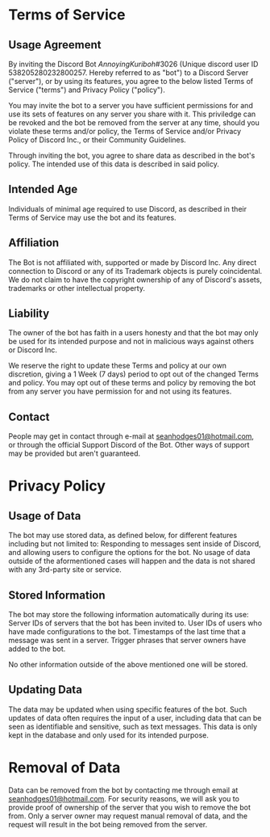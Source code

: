 # Terms of Service
## Usage Agreement
By inviting the Discord Bot *AnnoyingKuriboh*#3026 (Unique discord user ID 538205280232800257. Hereby referred to as "bot") to a Discord Server ("server"), or by using its features, you agree to the below listed Terms of Service ("terms") and Privacy Policy ("policy").

You may invite the bot to a server you have sufficient permissions for and use its sets of features on any server you share with it. This priviledge can be revoked and the bot be removed from the server at any time, should you violate these terms and/or policy, the Terms of Service and/or Privacy Policy of Discord Inc., or their Community Guidelines.

Through inviting the bot, you agree to share data as described in the bot's policy. The intended use of this data is described in said policy.

## Intended Age
Individuals of minimal age required to use Discord, as described in their Terms of Service may use the bot and its features.

## Affiliation
The Bot is not affiliated with, supported or made by Discord Inc.
Any direct connection to Discord or any of its Trademark objects is purely coincidental. We do not claim to have the copyright ownership of any of Discord's assets, trademarks or other intellectual property.

## Liability
The owner of the bot has faith in a users honesty and that the bot may only be used for its intended purpose and not in malicious ways against others or Discord Inc.

We reserve the right to update these Terms and policy at our own discretion, giving a 1 Week (7 days) period to opt out of the changed Terms and policy. You may opt out of these terms and policy by removing the bot from any server you have permission for and not using its features.

## Contact
People may get in contact through e-mail at seanhodges01@hotmail.com, or through the official Support Discord of the Bot.
Other ways of support may be provided but aren't guaranteed.

# Privacy Policy
## Usage of Data
The bot may use stored data, as defined below, for different features including but not limited to: Responding to messages sent inside of Discord, and allowing users to configure the options for the bot.
No usage of data outside of the aformentioned cases will happen and the data is not shared with any 3rd-party site or service.

## Stored Information
The bot may store the following information automatically during its use:
Server IDs of servers that the bot has been invited to.
User IDs of users who have made configurations to the bot.
Timestamps of the last time that a message was sent in a server.
Trigger phrases that server owners have added to the bot.

No other information outside of the above mentioned one will be stored.

## Updating Data
The data may be updated when using specific features of the bot.
Such updates of data often requires the input of a user, including data that can be seen as identifiable and sensitive, such as text messages. This data is only kept in the database and only used for its intended purpose.

# Removal of Data
Data can be removed from the bot by contacting me through email at seanhodges01@hotmail.com.
For security reasons, we will ask you to provide proof of ownership of the server that you wish to remove the bot from. Only a server owner may request manual removal of data, and the request will result in the bot being removed from the server.